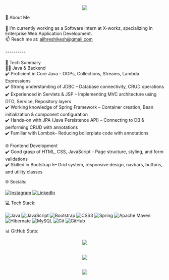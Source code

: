 
<div align="center">
<img src="https://readme-typing-svg.herokuapp.com?color=%2336BCF7&center=true&vCenter=true&lines=Hi,+I'am+Hreshikesha+K;Welcome+to+my+Github+page;I+am+Hreshikesha+K;I+am+a+Java+Web+Developer;😄"> 
</div>

👋 About Me<br><br>🔭 I’m currently working as a Software Intern at X-workz, specializing in Enterprise Web Application Development.  <br>📫 Reach me at: [ailhreshikesh@gmail.com](mailto:ailhreshikesh@gmail.com)<br><br>----------<br><br> 🚀 Tech Summary<br>👨‍💻 Java & Backend<br> ✔️ Proficient in Core Java – OOPs, Collections, Streams, Lambda Expressions<br> ✔️ Strong understanding of JDBC – Database connectivity, CRUD operations<br> ✔️ Experienced in Servlets & JSP – Implementing MVC architecture using DTO, Service, Repository layers<br> ✔️ Working knowledge of Spring Framework – Container creation, Bean initialization & component configuration<br> ✔️ Hands-on with JPA (Java Persistence API) – Connecting to DB & performing CRUD with annotations<br> ✔️ Familiar with Lombok– Reducing boilerplate code with annotations<br><br>🌐 Frontend Development<br> ✔️ Good grasp of HTML, CSS, JavaScript – Page structure, styling, and form validations<br> ✔️ Skilled in Bootstrap 5– Grid system, responsive design, navbars, buttons, and utility classes


 🌐 Socials:
 <br><br>
[![Instagram](https://img.shields.io/badge/Instagram-%23E4405F.svg?logo=Instagram&logoColor=white)](https://instagram.com/https://www.instagram.com/___rishi__kesh___ail/) [![LinkedIn](https://img.shields.io/badge/LinkedIn-%230077B5.svg?logo=linkedin&logoColor=white)](https://linkedin.com/in/https://www.linkedin.com/in/hreshikesha-k-200689254/) 

 💻 Tech Stack:<br><br>
![Java](https://img.shields.io/badge/java-%23ED8B00.svg?style=for-the-badge&logo=openjdk&logoColor=white) ![JavaScript](https://img.shields.io/badge/javascript-%23323330.svg?style=for-the-badge&logo=javascript&logoColor=%23F7DF1E) ![Bootstrap](https://img.shields.io/badge/bootstrap-%238511FA.svg?style=for-the-badge&logo=bootstrap&logoColor=white) ![CSS3](https://img.shields.io/badge/css3-%231572B6.svg?style=for-the-badge&logo=css3&logoColor=white) ![Spring](https://img.shields.io/badge/spring-%236DB33F.svg?style=for-the-badge&logo=spring&logoColor=white) ![Apache Maven](https://img.shields.io/badge/Apache%20Maven-C71A36?style=for-the-badge&logo=Apache%20Maven&logoColor=white) ![Hibernate](https://img.shields.io/badge/Hibernate-59666C?style=for-the-badge&logo=Hibernate&logoColor=white) ![MySQL](https://img.shields.io/badge/mysql-4479A1.svg?style=for-the-badge&logo=mysql&logoColor=white) ![Git](https://img.shields.io/badge/git-%23F05033.svg?style=for-the-badge&logo=git&logoColor=white) ![GitHub](https://img.shields.io/badge/github-%23121011.svg?style=for-the-badge&logo=github&logoColor=white)


 📊 GitHub Stats:

<div align="center">

<img src="https://github-readme-stats.vercel.app/api?username=hreshikesh&theme=dark&hide_border=false&include_all_commits=true&count_private=true" /><br><br>

<img src="https://nirzak-streak-stats.vercel.app/?user=hreshikesh&theme=dark&hide_border=false" /><br><br>

<img src="https://github-readme-stats.vercel.app/api/top-langs/?username=hreshikesh&theme=dark&hide_border=false&include_all_commits=true&count_private=true&layout=compact" />

</div>



